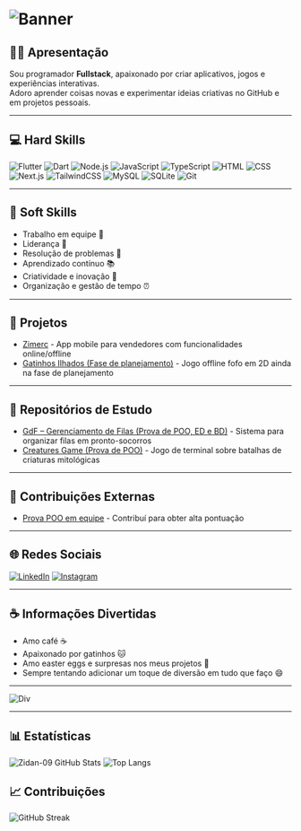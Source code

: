 # ![Banner](https://readme-typing-svg.herokuapp.com?font=Fira+Code&size=30&duration=3000&color=FF5733&center=true&vCenter=true&width=800&lines=Olá,+eu+sou+Samuel+👋;Programador+Fullstack+%7C+Dev+Curioso)

## 👨‍💻 Apresentação
Sou programador **Fullstack**, apaixonado por criar aplicativos, jogos e experiências interativas.  
Adoro aprender coisas novas e experimentar ideias criativas no GitHub e em projetos pessoais.

---

## 💻 Hard Skills
![Flutter](https://img.shields.io/badge/Flutter-02569B?style=for-the-badge&logo=flutter&logoColor=white)
![Dart](https://img.shields.io/badge/Dart-0175C2?style=for-the-badge&logo=dart&logoColor=white)
![Node.js](https://img.shields.io/badge/Node.js-339933?style=for-the-badge&logo=node.js&logoColor=white)
![JavaScript](https://img.shields.io/badge/JavaScript-F7DF1E?style=for-the-badge&logo=javascript&logoColor=black)
![TypeScript](https://img.shields.io/badge/TypeScript-3178C6?style=for-the-badge&logo=typescript&logoColor=white)
![HTML](https://img.shields.io/badge/HTML-E34F26?style=for-the-badge&logo=html5&logoColor=white)
![CSS](https://img.shields.io/badge/CSS-1572B6?style=for-the-badge&logo=css3&logoColor=white)
![Next.js](https://img.shields.io/badge/Next.js-000000?style=for-the-badge&logo=next.js&logoColor=white)
![TailwindCSS](https://img.shields.io/badge/TailwindCSS-06B6D4?style=for-the-badge&logo=tailwind-css&logoColor=white)
![MySQL](https://img.shields.io/badge/MySQL-4479A1?style=for-the-badge&logo=mysql&logoColor=white)
![SQLite](https://img.shields.io/badge/SQLite-07405E?style=for-the-badge&logo=sqlite&logoColor=white)
![Git](https://img.shields.io/badge/Git-F05032?style=for-the-badge&logo=git&logoColor=white)

---

## 🌱 Soft Skills
- Trabalho em equipe 🤝  
- Liderança 💼  
- Resolução de problemas 🧩  
- Aprendizado contínuo 📚  
- Criatividade e inovação 🎨  
- Organização e gestão de tempo ⏰  

---

## 🚀 Projetos
- [Zimerc](https://github.com/Zidan-09/Zimerc) - App mobile para vendedores com funcionalidades online/offline  
- [Gatinhos Ilhados (Fase de planejamento)](ainda_sem_repositório) - Jogo offline fofo em 2D ainda na fase de planejamento  

---

## 📝 Repositórios de Estudo
- [GdF – Gerenciamento de Filas (Prova de POO, ED e BD)](https://github.com/Zidan-09/ProjetoInterdiciplinar_GdF) - Sistema para organizar filas em pronto-socorros  
- [Creatures Game (Prova de POO)](https://github.com/Zidan-09/JogoCriaturas) - Jogo de terminal sobre batalhas de criaturas mitológicas

---

## 🤝 Contribuições Externas
- [Prova POO em equipe](https://github.com/gaboliveira-alt/prova-poo) - Contribuí para obter alta pontuação  

---

## 🌐 Redes Sociais
[![LinkedIn](https://img.shields.io/badge/LinkedIn-0077B5?style=for-the-badge&logo=linkedin&logoColor=white)](https://www.linkedin.com/in/samuelbackenddev/)
[![Instagram](https://img.shields.io/badge/Instagram-E4405F?style=for-the-badge&logo=instagram&logoColor=white)](https://www.instagram.com/samuelbackenddev/?next=%2F)

---

## ☕ Informações Divertidas
- Amo café ☕  
- Apaixonado por gatinhos 🐱  
- Amo easter eggs e surpresas nos meus projetos 🎁  
- Sempre tentando adicionar um toque de diversão em tudo que faço 😄  

---

![Div](https://readme-typing-svg.herokuapp.com?font=Fira+Code&size=30&duration=3000&color=4169e1&center=true&vCenter=true&width=800&lines=Veja-Minhas-Estatísticas-📊;Sempre-Pensando-Em-Algo-Novo!)

---

## 📊 Estatísticas
![Zidan-09 GitHub Stats](https://github-readme-stats.vercel.app/api?username=Zidan-09&show_icons=true&theme=radical&include_all_commits=true)
![Top Langs](https://github-readme-stats.vercel.app/api/top-langs/?username=Zidan-09&layout=compact&theme=radical)

## 📈 Contribuições
![GitHub Streak](https://github-readme-streak-stats.herokuapp.com/?user=Zidan-09&theme=radical)

